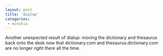 ```yaml
---
layout: post
title: 'dialup'
categories:
 - minutia
---
```



Another unexpected result of dialup: moving the dictionary and thesaurus back onto the desk now that dictionary.com and thesaurus.dictionary.com are no longer <em>right there</em> all the time.
		



		